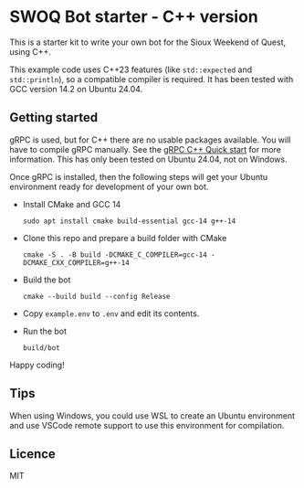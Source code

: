 
# SWOQ Bot starter - C++ version

This is a starter kit to write your own bot for the Sioux Weekend of Quest, using C++.

This example code uses C++23 features (like `std::expected` and `std::println`), so a compatible compiler is required. It has been tested with GCC version 14.2 on Ubuntu 24.04.

## Getting started

gRPC is used, but for C++ there are no usable packages available. You will have to compile gRPC manually. See the [gRPC C++ Quick start](https://grpc.io/docs/languages/cpp/quickstart/) for more information. This has only been tested on Ubuntu 24.04, not on Windows.

Once gRPC is installed, then the following steps will get your Ubuntu environment ready for development of your own bot.

- Install CMake and GCC 14

      sudo apt install cmake build-essential gcc-14 g++-14

- Clone this repo and prepare a build folder with CMake

      cmake -S . -B build -DCMAKE_C_COMPILER=gcc-14 -DCMAKE_CXX_COMPILER=g++-14

- Build the bot

      cmake --build build --config Release

- Copy `example.env` to `.env` and edit its contents.
- Run the bot

      build/bot

Happy coding!

## Tips

When using Windows, you could use WSL to create an Ubuntu environment and use VSCode remote support to use this environment for compilation.

## Licence

MIT
